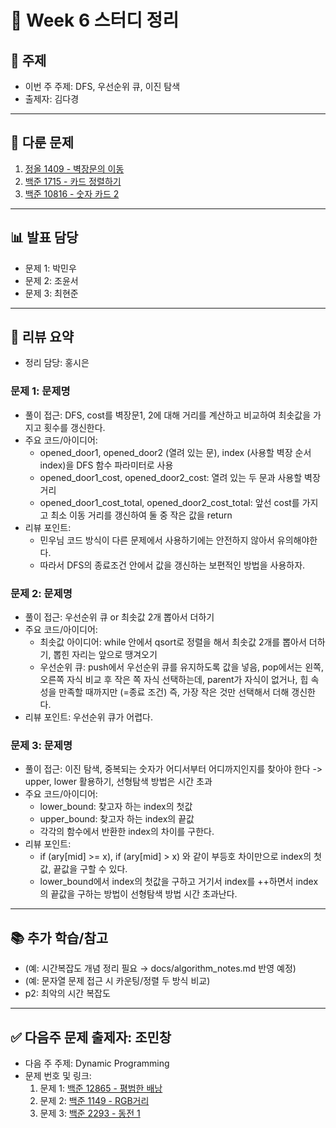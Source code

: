 ﻿# 📆 Week 6 스터디 정리

## 📌 주제
- 이번 주 주제: DFS, 우선순위 큐, 이진 탐색
- 출제자: 김다경

---

## 📂 다룬 문제
1. [정올 1409 - 벽장문의 이동](https://jungol.co.kr/problem/1409?cursor=OCw1LDY%3D)
2. [백준 1715 - 카드 정렬하기](https://www.acmicpc.net/problem/1715)
3. [백준 10816 - 숫자 카드 2](https://www.acmicpc.net/problem/10816)

---

## 📊 발표 담당
- 문제 1: 박민우
- 문제 2: 조윤서
- 문제 3: 최현준

---

## 📝 리뷰 요약
- 정리 담당: 홍시은
### 문제 1: 문제명
- 풀이 접근: DFS, cost를 벽장문1, 2에 대해 거리를 계산하고 비교하여 최솟값을 가지고 횟수를 갱신한다.
- 주요 코드/아이디어:
  - opened_door1, opened_door2 (열려 있는 문), index (사용할 벽장 순서 index)을 DFS 함수 파라미터로 사용
  - opened_door1_cost, opened_door2_cost: 열려 있는 두 문과 사용할 벽장 거리
  - opened_door1_cost_total, opened_door2_cost_total: 앞선 cost를 가지고 최소 이동 거리를 갱신하여 둘 중 작은 값을 return
- 리뷰 포인트:
  - 민우님 코드 방식이 다른 문제에서 사용하기에는 안전하지 않아서 유의해야한다.
  - 따라서 DFS의 종료조건 안에서 값을 갱신하는 보편적인 방법을 사용하자.

### 문제 2: 문제명
- 풀이 접근: 우선순위 큐 or 최솟값 2개 뽑아서 더하기
- 주요 코드/아이디어:
  - 최솟값 아이디어: while 안에서 qsort로 정렬을 해서 최솟값 2개를 뽑아서 더하기, 뽑힌 자리는 앞으로 땡겨오기
  - 우선순위 큐: push에서 우선순위 큐를 유지하도록 값을 넣음, pop에서는 왼쪽, 오른쪽 자식 비교 후 작은 쪽 자식 선택하는데, parent가 자식이 없거나, 힙 속성을 만족할 때까지만 (=종료 조건) 즉, 가장 작은 것만 선택해서 더해 갱신한다.
- 리뷰 포인트: 우선순위 큐가 어렵다.

### 문제 3: 문제명
- 풀이 접근: 이진 탐색, 중복되는 숫자가 어디서부터 어디까지인지를 찾아야 한다 -> upper, lower 활용하기, 선형탐색 방법은 시간 초과
- 주요 코드/아이디어:
  - lower_bound: 찾고자 하는 index의 첫값
  - upper_bound: 찾고자 하는 index의 끝값
  - 각각의 함수에서 반환한 index의 차이를 구한다.
- 리뷰 포인트:
  - if (ary[mid] >= x), if (ary[mid] > x) 와 같이 부등호 차이만으로 index의 첫값, 끝값을 구할 수 있다.
  - lower_bound에서 index의 첫값을 구하고 거기서 index를 ++하면서 index의 끝값을 구하는 방법이 선형탐색 방법 시간 초과난다.

---

## 📚 추가 학습/참고
- (예: 시간복잡도 개념 정리 필요 → docs/algorithm_notes.md 반영 예정)
- (예: 문자열 문제 접근 시 카운팅/정렬 두 방식 비교)
- p2: 최악의 시간 복잡도
---

## ✅ 다음주 문제 출제자: 조민창
- 다음 주 주제: Dynamic Programming
- 문제 번호 및 링크:
  1. 문제 1: [백준 12865 - 평범한 배낭](https://www.acmicpc.net/problem/12865)
  2. 문제 2: [백준 1149 - RGB거리](https://www.acmicpc.net/problem/1149)
  3. 문제 3: [백준 2293 - 동전 1](https://www.acmicpc.net/problem/2293)
